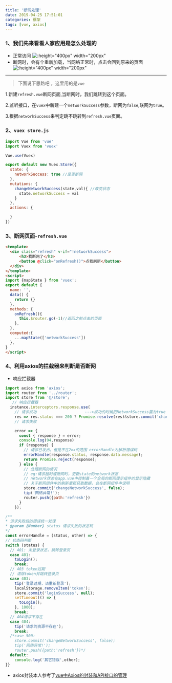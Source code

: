 ```yaml
---
title: '断网处理'
date: 2019-04-25 17:51:01
categories: 框架
tags: [vue, axios]
---
```


<meta name="referrer" content="no-referrer" />


### 1、我们先来看看人家应用是怎么处理的
* 正常访问
![:height="400px" width="200px"](https://user-gold-cdn.xitu.io/2019/4/17/16a29edf74480c61?w=1080&h=2160&f=png&s=893289)
* 断网时，会有个重新加载，当网络正常时，点击会回到原来的页面
![:height="400px" width="200px"](https://user-gold-cdn.xitu.io/2019/4/17/16a29ed9340d9987?w=1080&h=2160&f=png&s=140812)

***
> 下面说下思路吧 ，这里用的是`vue`

  1.新建`refresh.vue`断网页面,当断网时，我们跳转到这个页面。

  2.监听接口，在`vuex`中新建一个`networkSuccess`参数，断网为`false`,联网为`true`。

  3.根据`networkSuccess`来判定跳不跳转到`refresh.vue`页面。


  ### 2、`vuex store.js`
```js
import Vue from 'vue'
import Vuex from 'vuex'

Vue.use(Vuex)

export default new Vuex.Store({
  state: {
    networkSuccess: true //是否断网
  },
  mutations: {
    changeNetworkSuccess(state,val){ //改变状态
      state.networkSuccess = val
    }
  },
  actions: {

  }
})

  ```

  ### 3、断网页面-`refresh.vue`
  ```html
  <template>
    <div class="refresh" v-if="!networkSuccess">
        <h3>我断网了</h3>
        <button @click="onRefresh()">点我刷新</button>
    </div>
</template>
<script>
  import {mapState } from 'vuex';
  export default {
    name: '',
    data() {
      return {}
    },
    methods: {
      onRefresh(){
        this.$router.go(-1)//返回之前点击的页面
      },
    },
    computed:{
      ...mapState(['networkSuccess'])
    },
  }
</script>
```

  ### 4、利用axios的拦截器来判断是否断网
  * 响应拦截器


  ```js
  import axios from 'axios';
  import router from '../router';
  import store from '@/store';
     // 响应拦截器
    instance.interceptors.response.use(
      // 请求成功                     --->成功的时候把NetworkSuccess置为true
      res => res.status === 200 ? Promise.resolve(res)&store.commit('changeNetworkSuccess', true) : Promise.reject(res),
      // 请求失败

      error => {
        const { response } = error;
        console.log(94,response)
        if (response) {
          // 请求已发出，但是不在2xx的范围 errorHandle为解析错误码
          errorHandle(response.status, response.data.message);
          return Promise.reject(response);
        } else {
          // 处理断网的情况
          // eg:请求超时或断网时，更新state的network状态
          // network状态在app.vue中控制着一个全局的断网提示组件的显示隐藏
          // 关于断网组件中的刷新重新获取数据，会在断网组件中说明
          store.commit('changeNetworkSuccess', false);
          tip('网络异常!');
          router.push({path:'refresh'})
        }
      });

/**
 * 请求失败后的错误统一处理
 * @param {Number} status 请求失败的状态码
 */
const errorHandle = (status, other) => {
  // 状态码判断
  switch (status) {
    // 401: 未登录状态，跳转登录页
    case 401:
      toLogin();
      break;
    // 403 token过期
    // 清除token并跳转登录页
    case 403:
      tip('登录过期，请重新登录');
      localStorage.removeItem('token');
      store.commit('loginSuccess', null);
      setTimeout(() => {
        toLogin();
      }, 1000);
      break;
    // 404请求不存在
    case 404:
      tip('请求的资源不存在');
      break;
    /*case 500:
      store.commit('changeNetworkSuccess', false);
      tip('网络异常!');
      router.push({path:'refresh'})*/
    default:
      console.log('其它错误',other);
  }}
  ```

  * axios封装本人参考了[vue中Axios的封装和API接口的管理](https://juejin.im/post/5b55c118f265da0f6f1aa354)

